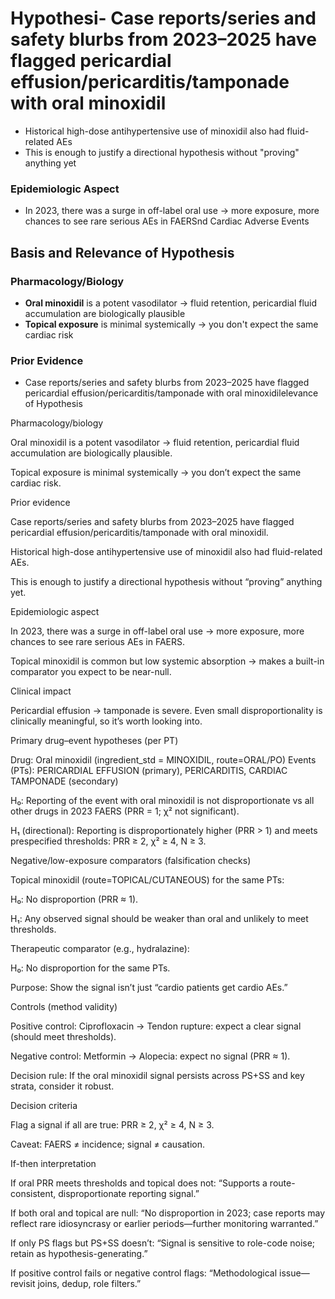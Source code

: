 # Hypothesi- Case reports/series and safety blurbs from 2023–2025 have flagged pericardial effusion/pericarditis/tamponade with oral minoxidil
- Historical high-dose antihypertensive use of minoxidil also had fluid-related AEs
- This is enough to justify a directional hypothesis without "proving" anything yet

### Epidemiologic Aspect

- In 2023, there was a surge in off-label oral use → more exposure, more chances to see rare serious AEs in FAERSnd Cardiac Adverse Events

## Basis and Relevance of Hypothesis

### Pharmacology/Biology

- **Oral minoxidil** is a potent vasodilator → fluid retention, pericardial fluid accumulation are biologically plausible
- **Topical exposure** is minimal systemically → you don't expect the same cardiac risk

### Prior Evidence

- Case reports/series and safety blurbs from 2023–2025 have flagged pericardial effusion/pericarditis/tamponade with oral minoxidilelevance of Hypothesis

Pharmacology/biology

Oral minoxidil is a potent vasodilator → fluid retention, pericardial fluid accumulation are biologically plausible.

Topical exposure is minimal systemically → you don’t expect the same cardiac risk.

Prior evidence

Case reports/series and safety blurbs from 2023–2025 have flagged pericardial effusion/pericarditis/tamponade with oral minoxidil.

Historical high-dose antihypertensive use of minoxidil also had fluid-related AEs.

This is enough to justify a directional hypothesis without “proving” anything yet.

Epidemiologic aspect

In 2023, there was a surge in off-label oral use → more exposure, more chances to see rare serious AEs in FAERS.

Topical minoxidil is common but low systemic absorption → makes a built-in comparator you expect to be near-null.

Clinical impact

Pericardial effusion → tamponade is severe. Even small disproportionality is clinically meaningful, so it’s worth looking into.



Primary drug–event hypotheses (per PT)

Drug: Oral minoxidil (ingredient_std = MINOXIDIL, route=ORAL/PO)
Events (PTs): PERICARDIAL EFFUSION (primary), PERICARDITIS, CARDIAC TAMPONADE (secondary)

H₀: Reporting of the event with oral minoxidil is not disproportionate vs all other drugs in 2023 FAERS (PRR = 1; χ² not significant).

H₁ (directional): Reporting is disproportionately higher (PRR > 1) and meets prespecified thresholds: PRR ≥ 2, χ² ≥ 4, N ≥ 3.

Negative/low-exposure comparators (falsification checks)

Topical minoxidil (route=TOPICAL/CUTANEOUS) for the same PTs:

H₀: No disproportion (PRR ≈ 1).

H₁: Any observed signal should be weaker than oral and unlikely to meet thresholds.

Therapeutic comparator (e.g., hydralazine):

H₀: No disproportion for the same PTs.

Purpose: Show the signal isn’t just “cardio patients get cardio AEs.”

Controls (method validity)

Positive control: Ciprofloxacin → Tendon rupture: expect a clear signal (should meet thresholds).

Negative control: Metformin → Alopecia: expect no signal (PRR ≈ 1).



Decision rule: If the oral minoxidil signal persists across PS+SS and key strata, consider it robust.

Decision criteria

Flag a signal if all are true: PRR ≥ 2, χ² ≥ 4, N ≥ 3.

Caveat: FAERS ≠ incidence; signal ≠ causation.

If-then interpretation

If oral PRR meets thresholds and topical does not: “Supports a route-consistent, disproportionate reporting signal.”

If both oral and topical are null: “No disproportion in 2023; case reports may reflect rare idiosyncrasy or earlier periods—further monitoring warranted.”

If only PS flags but PS+SS doesn’t: “Signal is sensitive to role-code noise; retain as hypothesis-generating.”

If positive control fails or negative control flags: “Methodological issue—revisit joins, dedup, role filters.”
